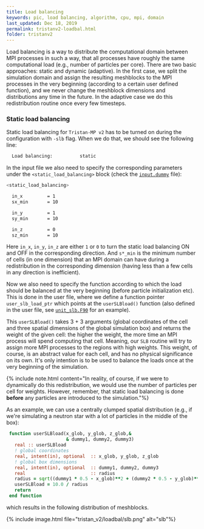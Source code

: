 ```yaml
---
title: Load balancing
keywords: pic, load balancing, algorithm, cpu, mpi, domain
last_updated: Dec 18, 2019
permalink: tristanv2-loadbal.html
folder: tristanv2
---
```


Load balancing is a way to distribute the computational domain between MPI processes in such a way, that all processes have roughly the same computational load (e.g., number of particles per core). There are two basic approaches: static and dynamic (adaptive). In the first case, we split the simulation domain and assign the resulting meshblocks to the MPI processes in the very beginning (according to a certain user defined function), and we never change the meshblock dimensions and distributions any time in the future. In the adaptive case we do this redistribution routine once every few timesteps.

### Static load balancing

Static load balancing for `Tristan-MP v2` has to be turned on during the configuration with `-slb` flag. When we do that, we should see the following line:

```bash
  Load balancing:          static
```

In the input file we also need to specify the corresponding parameters under the `<static_load_balancing>` block (check the [`input.dummy`](https://github.com/PrincetonUniversity/tristan-v2/blob/master/inputs/input.dummy) file):

```bash
<static_load_balancing>

  in_x         = 1
  sx_min       = 10

  in_y         = 1
  sy_min       = 10

  in_z         = 0
  sz_min       = 10
```

Here `in_x`, `in_y`, `in_z` are either `1` or `0` to turn the static load balancing ON and OFF in the corresponding direction. And `s*_min` is the minimum number of cells (in one dimension) that an MPI domain can have during a redistribution in the corresponding dimension (having less than a few cells in any direction is inefficient).

Now we also need to specify the function according to which the load should be balanced at the very beginning (before particle initialization etc). This is done in the user file, where we define a function pointer `user_slb_load_ptr` which points at the `userSLBload()` function (also defined in the user file, see [`unit_slb.F90`](https://github.com/PrincetonUniversity/tristan-v2/blob/master/user/unit_slb.F90) for an example).

This `userSLBload()` takes 3 + 3 arguments (global coordinates of the cell and three spatial dimensions of the global simulation box) and returns the weight of the given cell: the higher the weight, the more time an MPI process will spend computing that cell. Meaning, our `SLB` routine will try to assign more MPI processes to the regions with high weights. This weight, of course, is an abstract value for each cell, and has no physical significance on its own. It's only intention is to be used to balance the loads once at the very beginning of the simulation.

{% include note.html content="In reality, of course, if we were to dynamically do this redistribution, we would use the number of particles per cell for weights. However, remember, that static load balancing is done **before** any particles are introduced to the simulation."%}

As an example, we can use a centrally clumped spatial distribution (e.g., if we're simulating a neutron star with a lot of particles in the middle of the box):
```fortran
 function userSLBload(x_glob, y_glob, z_glob,&
                      & dummy1, dummy2, dummy3)
   real :: userSLBload
   ! global coordinates
   real, intent(in), optional  :: x_glob, y_glob, z_glob
   ! global box dimensions
   real, intent(in), optional  :: dummy1, dummy2, dummy3
   real                        :: radius
   radius = sqrt((dummy1 * 0.5 - x_glob)**2 + (dummy2 * 0.5 - y_glob)**2) + 1.0
   userSLBload = 10.0 / radius
   return
 end function
```
which results in the following distribution of meshblocks.

{% include image.html file="tristan_v2/loadbal/slb.png" alt="slb"%}
